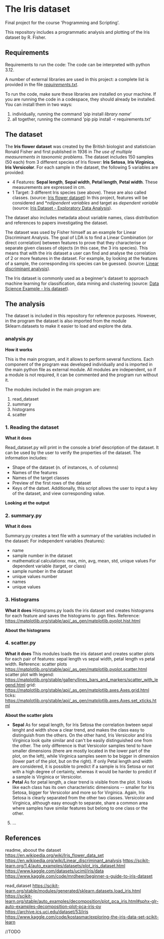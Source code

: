# The Iris dataset 
Final project for the course 'Programming and Scripting'. 

This repository includes a programmatic analysis and plotting of the Iris dataset by R. Fisher. 

##  Requirements 

Requirements to run the code: The code can be interpreted with python 3.12.

A number of external libraries are used in this project: a complete list is provided in the file [*requirements.txt*](.\requirements.txt). 

To run the code, make sure these libraries are installed on your machine. If you are running the code in a codespace, they should already be installed. You can install them in two ways: 
1) individually, running the command 'pip install *library name*'
2) all together, running the command 'pip pip install -r requirements.txt'



## The dataset 

The **Iris flower dataset** was created by the British biologist and statistician Ronald Fisher and first published in 1936 in *The use of multiple measurements in taxonomic problems*. 
The dataset includes 150 samples (50 each) from 3 different species of Iris flower: **Iris Setosa**, **Iris Virginica**, **Iris Versicolor**. 
For each sample in the dataset, the following 5 variables are provided: 
- 4 Features: **Sepal length**, **Sepal width**, **Petal length**, **Petal width**. These measurements are expressed in cm.  
- 1 Target: 3 different Iris species (see above). These are also called classes. 
(source: [Iris flower dataset](https://en.wikipedia.org/wiki/Iris_flower_data_set))
In this project, features will be considered and **ndipendent variables* and target as *dependent variable* (source: [Iris Dataset - Exploratory Data Analysis](https://www.kaggle.com/code/lalitharajesh/iris-dataset-exploratory-data-analysis)). 

The dataset also includes metadata about variable names, class distribution and references to papers investigating the dataset. 

The dataset was used by Fisher himself as an example for Linear Discriminant Analysis. The goal of LDA is to find a Linear Combination (or direct correlation) between features to prove that they characterise or separate  given classes of objects (in this case, the 3 iris species). This means that with the iris dataset a user can find and analyse the correlation of 2 or more features in the dataset. For example, by looking at the features of a sample, the corresponding iris species can be guessed. (source: [Linear discriminant analysis](https://en.wikipedia.org/wiki/Linear_discriminant_analysis)). 

The Iris dataset is commonly used as a beginner's dataset to approach machine learning for classification, data mining and clustering (source: [Data Science Example - Iris dataset](http://www.lac.inpe.br/~rafael.santos/Docs/CAP394/WholeStory-Iris.html)).

## The analysis 

The dataset is included in this repository for reference purposes. However, in the program the dataset is also imported from the module Sklearn.datasets to make it easier to load and explore the data. 

### analysis.py
**How it works** 

This is the main program, and it allows to perform several functions. 
Each component of the program was developed individually and is imported in the main python file as external module.
All modules are independent, so if a module is not required, it can be commented and the program run without it. 

The modules included in the main program are: 
1) read_dataset
2) summary
3) histograms
4) scatter

### 1. Reading the dataset 
**What it does**

Read_dataset.py will print in the console a brief description of the dataset. It can be used by the user to verify the properties of the dataset. The information includes: 
- Shape of the dataset (n. of instances, n. of columns)
- Names of the features
- Names of the target classes 
- Preview of the first rows of the dataset
- Keys of the datset. 
Additionally, this script allows the user to input a key of the dataset, and view corresponding value. 

**Looking at the output**


### 2. summary.py 
**What it does**

Summary.py creates a text file with a summary of the variables included in the dataset: 
For independent variables (features):
- name
- sample number in the dataset
- mathematical calculations: max, min, avg, mean, std, unique values 
For dependent variable (target, or class)
- sample number in the dataset
- unique values number
- names
- unique values 


### 3. Histograms 
**What it does**
Histograms.py loads the iris dataset and creates histograms for each feature and saves the histograms to .pgn files. 
Reference: https://matplotlib.org/stable/api/_as_gen/matplotlib.pyplot.hist.html

**About the histograms** 

### 4. scatter.py 
**What it does**
This modules loads the iris dataset and creates scatter plots for each pair of features: sepal length vs sepal width, petal length vs petal width. 
Reference: 
scatter plots https://matplotlib.org/stable/api/_as_gen/matplotlib.pyplot.scatter.html
scatter plot with legend: https://matplotlib.org/stable/gallery/lines_bars_and_markers/scatter_with_legend.html
grid: https://matplotlib.org/stable/api/_as_gen/matplotlib.axes.Axes.grid.html
ticks: https://matplotlib.org/stable/api/_as_gen/matplotlib.axes.Axes.set_xticks.html

**About the scatter plots**
- **Sepal** As for sepal length, for Iris Setosa the correlation bwteen sepal lenght and width show a clear trend, and makes the class easy to distinguish from the others. On the other hand, Iris Versicolor and Iris Virginica look quite similar and can't be easily distinguished one from the other. The only difference is that Versicolor samples tend to have smaller dimensions (there are mostly located in the lower part of the plot, on the left), while Virginica samples seem to be bigger in dimension (lower part of the plot, but on the right). If only Petal length and width are considered, it is possible to predict if a sample is Iris Setosa or not with a high degree of certainty, whereas it would be harder to predict if a sample is Virginica or Versicolor. 
- **Petal** As for petal length, a clear trend is visible from the plot. It looks like each class has its own characteristic dimensions -- smaller for Iris Setosa, bigger for Versicolor and more so for Virginica. Again, Iris Setosa is clearly separated from the other two classes. Versicolor and Virginica, although easy enough to separate, share a common area where samples have similar features but belong to one class or the other. 



5) ...


## References 

readme, aboout the dataset 
https://en.wikipedia.org/wiki/Iris_flower_data_set 
https://en.wikipedia.org/wiki/Linear_discriminant_analysis 
https://scikit-learn.org/1.4/auto_examples/datasets/plot_iris_dataset.html
https://www.kaggle.com/datasets/uciml/iris/data
https://www.kaggle.com/code/mrdheer/beginner-s-guide-to-iris-dataset

read_dataset 
https://scikit-learn.org/stable/modules/generated/sklearn.datasets.load_iris.html 
https://scikit-learn.org/stable/auto_examples/decomposition/plot_pca_iris.html#sphx-glr-auto-examples-decomposition-plot-pca-iris-py 
https://archive.ics.uci.edu/dataset/53/iris 
https://www.kaggle.com/code/kostasmar/exploring-the-iris-data-set-scikit-learn



//TODO 
